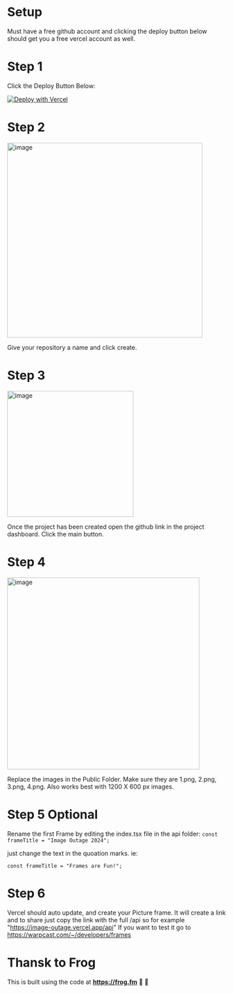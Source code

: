 # Setup
Must have a free github account and clicking the deploy button below should get you a free vercel account as well.

# Step 1
Click the Deploy Button Below:

[![Deploy with Vercel](https://vercel.com/button)](https://vercel.com/new/clone?repository-url=https%3A%2F%2Fgithub.com%2Falexanderthebadatcoding%2Fimage-outage)

# Step 2
<img width="450" alt="image" src="https://github.com/alexanderthebadatcoding/image-outage/assets/127344545/36225cf8-bd4a-413a-ae41-07afdf41c39f">

Give your repository a name and click create.

# Step 3
<img width="291" alt="image" src="https://github.com/alexanderthebadatcoding/image-outage/assets/127344545/dbab618b-52d3-4124-b39e-9f5b33ab033c">

Once the project has been created open the github link in the project dashboard. Click the main button.

# Step 4
<img width="443" alt="image" src="https://github.com/alexanderthebadatcoding/image-outage/assets/127344545/09c41562-d370-4b70-99e9-5bc815f81c5a">

Replace the images in the Public Folder. Make sure they are 1.png, 2.png, 3.png, 4.png. Also works best with 1200 X 600 px images.

# Step 5 Optional
Rename the first Frame by editing the index.tsx file in the api folder:
```const frameTitle = "Image Outage 2024";```

just change the text in the quoation marks. ie:

```const frameTitle = "Frames are Fun!";```

# Step 6
Vercel should auto update, and create your Picture frame. It will create a link and to share just copy the link with the full /api so for example "https://image-outage.vercel.app/api" If you want to test it go to https://warpcast.com/~/developers/frames


# Thansk to Frog
This is built using the code at **https://frog.fm** 🐸 💚
